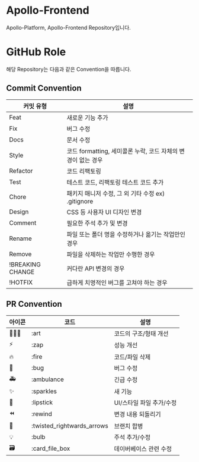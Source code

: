 # Apollo-Frontend

Apollo-Platform, Apollo-Frontend Repository입니다.

# GitHub Role

해당 Repository는 다음과 같은 Convention을 따릅니다.

## Commit Convention

| 커밋 유형 | 설명 |
| --- | --- |
| Feat | 새로운 기능 추가 |
| Fix | 버그 수정 |
| Docs | 문서 수정 |
| Style | 코드 formatting, 세미콜론 누락, 코드 자체의 변경이 없는 경우 |
| Refactor | 코드 리팩토링 |
| Test | 테스트 코드, 리팩토링 테스트 코드 추가 |
| Chore | 패키지 매니저 수정, 그 외 기타 수정 ex) .gitignore |
| Design | CSS 등 사용자 UI 디자인 변경 |
| Comment | 필요한 주석 추가 및 변경 |
| Rename | 파일 또는 폴더 명을 수정하거나 옮기는 작업만인 경우 |
| Remove | 파일을 삭제하는 작업만 수행한 경우 |
| !BREAKING CHANGE | 커다란 API 변경의 경우 |
| !HOTFIX | 급하게 치명적인 버그를 고쳐야 하는 경우 |

## PR Convention

| 아이콘 | 코드 | 설명 |
| --- | --- | --- |
| 🧑🏻‍🎨 | :art | 코드의 구조/형태 개선 |
| ⚡️ | :zap | 성능 개선 |
| 🔥 | :fire | 코드/파일 삭제 |
| 🐛 | :bug | 버그 수정 |
| 🚑 | :ambulance | 긴급 수정 |
| ✨ | :sparkles | 새 기능 |
| 💄 | :lipstick | UI/스타일 파일 추가/수정 |
| ⏪ | :rewind | 변경 내용 되돌리기 |
| 🔀 | :twisted_rightwards_arrows | 브랜치 합병 |
| 💡 | :bulb | 주석 추가/수정 |
| 🗃 | :card_file_box | 데이버베이스 관련 수정 |
